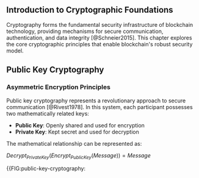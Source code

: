 ## Introduction to Cryptographic Foundations

Cryptography forms the fundamental security infrastructure of blockchain technology, providing mechanisms for secure communication, authentication, and data integrity [@Schneier2015]. This chapter explores the core cryptographic principles that enable blockchain's robust security model.

## Public Key Cryptography

### Asymmetric Encryption Principles

Public key cryptography represents a revolutionary approach to secure communication [@Rivest1978]. In this system, each participant possesses two mathematically related keys:

- **Public Key**: Openly shared and used for encryption
- **Private Key**: Kept secret and used for decryption

The mathematical relationship can be represented as:

$Decrypt_{PrivateKey}(Encrypt_{PublicKey}(Message)) = Message$

{{FIG:public-key-cryptography:
